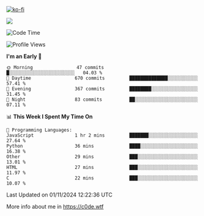 [![ko-fi](https://ko-fi.com/img/githubbutton_sm.svg)](https://ko-fi.com/Z8Z4Y2LKX)

<a href="https://wakatime.com"><img src="https://wakatime.com/share/@c0dezin/b7f18a7c-ab3a-40b8-8bc7-b1b7bf71f1d6.svg" /></a>

<!--START_SECTION:waka-->
![Code Time](http://img.shields.io/badge/Code%20Time-133%20hrs%2024%20mins-blue)

![Profile Views](http://img.shields.io/badge/Profile%20Views-2-blue)

**I'm an Early 🐤** 

```text
🌞 Morning                47 commits          █░░░░░░░░░░░░░░░░░░░░░░░░   04.03 % 
🌆 Daytime                670 commits         ██████████████░░░░░░░░░░░   57.41 % 
🌃 Evening                367 commits         ████████░░░░░░░░░░░░░░░░░   31.45 % 
🌙 Night                  83 commits          ██░░░░░░░░░░░░░░░░░░░░░░░   07.11 % 
```


📊 **This Week I Spent My Time On** 

```text
💬 Programming Languages: 
JavaScript               1 hr 2 mins         ███████░░░░░░░░░░░░░░░░░░   27.64 % 
Python                   36 mins             ████░░░░░░░░░░░░░░░░░░░░░   16.38 % 
Other                    29 mins             ███░░░░░░░░░░░░░░░░░░░░░░   13.01 % 
HTML                     27 mins             ███░░░░░░░░░░░░░░░░░░░░░░   11.97 % 
C                        22 mins             ███░░░░░░░░░░░░░░░░░░░░░░   10.07 % 
```


 Last Updated on 01/11/2024 12:22:36 UTC
<!--END_SECTION:waka-->

More info about me in https://c0de.wtf
